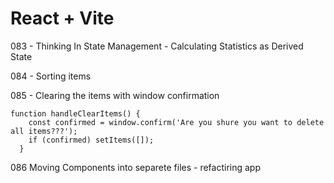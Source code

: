 # React + Vite

083 - Thinking In State Management - Calculating Statistics as Derived State

084 - Sorting items

085 - Clearing the items with window confirmation

    function handleClearItems() {
        const confirmed = window.confirm('Are you shure you want to delete all items???');
        if (confirmed) setItems([]);
      }

086 Moving Components into separete files - refactiring app
